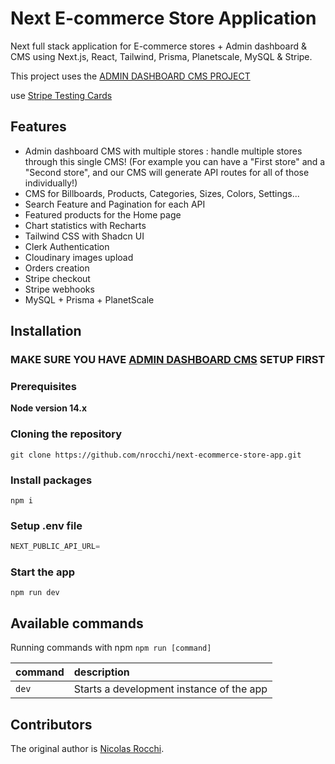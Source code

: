 # Next E-commerce Store Application

Next full stack application for E-commerce stores + Admin dashboard & CMS using Next.js, React, Tailwind, Prisma, Planetscale, MySQL & Stripe.

This project uses the [ADMIN DASHBOARD CMS PROJECT](https://github.com/nrocchi/next-ecommerce-admin-app)

use [Stripe Testing Cards](https://stripe.com/docs/testing)

## Features

- Admin dashboard CMS with multiple stores : handle multiple stores through this single CMS! (For example you can have a "First store" and a "Second store", and our CMS will generate API routes for all of those individually!)
- CMS for Billboards, Products, Categories, Sizes, Colors, Settings...
- Search Feature and Pagination for each API
- Featured products for the Home page
- Chart statistics with Recharts
- Tailwind CSS with Shadcn UI
- Clerk Authentication
- Cloudinary images upload
- Orders creation
- Stripe checkout
- Stripe webhooks
- MySQL + Prisma + PlanetScale

## Installation

### MAKE SURE YOU HAVE [ADMIN DASHBOARD CMS](https://github.com/nrocchi/next-ecommerce-admin-app) SETUP FIRST

### Prerequisites

**Node version 14.x**

### Cloning the repository

```shell
git clone https://github.com/nrocchi/next-ecommerce-store-app.git
```

### Install packages

```shell
npm i
```

### Setup .env file

```js
NEXT_PUBLIC_API_URL=
```

### Start the app

```shell
npm run dev
```

## Available commands

Running commands with npm `npm run [command]`

| command         | description                              |
| :-------------- | :--------------------------------------- |
| `dev`           | Starts a development instance of the app |

## Contributors

The original author is [Nicolas Rocchi](https://github.com/nrocchi).
